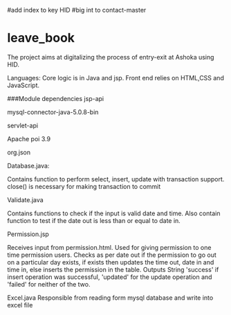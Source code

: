 #add index to key HID
#big int to contact-master

# leave_book
The project aims at digitalizing the process of entry-exit at Ashoka using HID. 

Languages:
Core logic is in Java and jsp. Front end relies on HTML,CSS and JavaScript.

###Module dependencies
jsp-api

mysql-connector-java-5.0.8-bin

servlet-api

Apache poi 3.9

org.json

Database.java:

Contains function to perform select, insert, update with transaction support.
close() is necessary for making transaction to commit

Validate.java

Contains functions to check if the input is valid date and time. Also contain function to test if the date out is less than or equal to date in.

Permission.jsp

Receives input from permission.html. 
Used for giving permission to one time permission users.
Checks as per date out if the permission to go out on a particular day exists, if exists then updates the time out, date in and time in, else inserts the permission in the table.
Outputs String 'success' if insert operation was successful, 'updated' for the update operation and 'failed' for neither of the two.

Excel.java
Responsible from reading form mysql database and write into excel file